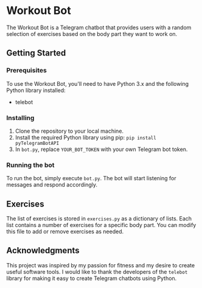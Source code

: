 # Workout Bot

The Workout Bot is a Telegram chatbot that provides users with a random selection of exercises based on the body part they want to work on. 

## Getting Started

### Prerequisites

To use the Workout Bot, you'll need to have Python 3.x and the following Python library installed:

- telebot

### Installing

1. Clone the repository to your local machine.
2. Install the required Python library using pip: `pip install pyTelegramBotAPI`
3. In `bot.py`, replace `YOUR_BOT_TOKEN` with your own Telegram bot token.

### Running the bot

To run the bot, simply execute `bot.py`. The bot will start listening for messages and respond accordingly.

## Exercises

The list of exercises is stored in `exercises.py` as a dictionary of lists. Each list contains a number of exercises for a specific body part. You can modify this file to add or remove exercises as needed.

## Acknowledgments

This project was inspired by my passion for fitness and my desire to create useful software tools. I would like to thank the developers of the `telebot` library for making it easy to create Telegram chatbots using Python.
